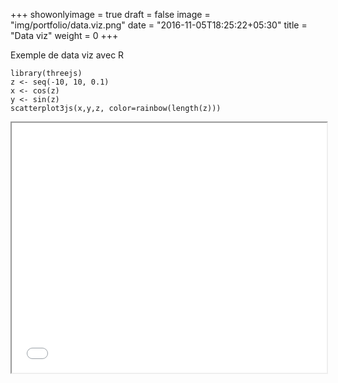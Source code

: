 
+++
showonlyimage = true
draft = false
image = "img/portfolio/data.viz.png"
date = "2016-11-05T18:25:22+05:30"
title = "Data viz"
weight = 0
+++

Exemple de data viz avec R
<!--more-->

```{r 01}
library(threejs)
z <- seq(-10, 10, 0.1)
x <- cos(z)
y <- sin(z)
scatterplot3js(x,y,z, color=rainbow(length(z)))
```
<iframe src='/img/threejs.html' width="100%" height="400"></iframe>

